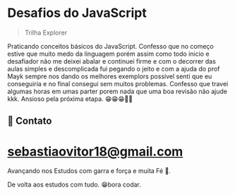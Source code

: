 # Desafios do JavaScript

> Trilha Explorer

Praticando conceitos básicos do JavaScript.
Confesso que no começo estive que muito medo da linguagem porém assim como todo inicio
e desafiador não me deixei abalar e continuei firme e com o decorrer das aulas simples e descomplicada fui pegando o jeito e com a ajuda do prof Mayk sempre nos dando os melhores exemplors possivel senti que eu conseguiria e no final consegui sem muitos problemas.
Confesso que travei algumas horas em umas parter porem nada que uma boa revisão não ajude kkk.
Ansioso pela próxima etapa. 😁😁😁🧑‍🚀

## 💛 Contato

sebastiaovitor18@gmail.com
=======

Avançando nos Estudos com garra e força e muita Fé 🙏.

De volta aos estudos com tudo. 😁bora codar.
